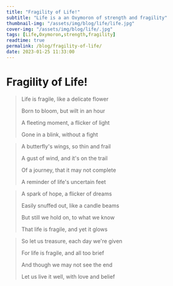 ```yaml
---
title: "Fragility of Life!"
subtitle: "Life is a an Oxymoron of strength and fragility"
thumbnail-img: "/assets/img/blog/life/life.jpg"
cover-img: "/assets/img/blog/life/.jpg"
tags: [Life,Oxymoron,strength,fragility]
readtime: true
permalink: /blog/fragility-of-life/
date: 2023-01-25 11:33:00
---
```

# Fragility of Life!

> Life is fragile, like a delicate flower
>
>
> Born to bloom, but wilt in an hour
>
>
> A fleeting moment, a flicker of light
>
>
> Gone in a blink, without a fight

> A butterfly's wings, so thin and frail
>
>
> A gust of wind, and it's on the trail
>
>
> Of a journey, that it may not complete
>
>
> A reminder of life's uncertain feet

> A spark of hope, a flicker of dreams
>
>
> Easily snuffed out, like a candle beams
>
>
> But still we hold on, to what we know
>
>
> That life is fragile, and yet it glows

> So let us treasure, each day we're given
>
>
> For life is fragile, and all too brief
>
>
> And though we may not see the end
>
>
> Let us live it well, with love and belief

